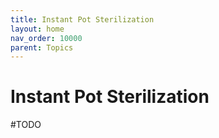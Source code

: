 ```yaml
---
title: Instant Pot Sterilization
layout: home
nav_order: 10000
parent: Topics
---
```


# Instant Pot Sterilization

#TODO
